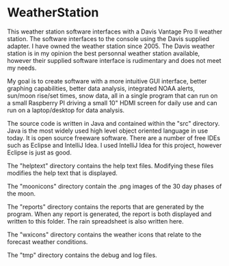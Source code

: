 # WeatherStation
This weather station software interfaces with a Davis Vantage Pro II weather station.  The software interfaces to the console using the Davis supplied adapter.  I have owned the weather station since 2005.  The Davis weather station is in my opinion the best personnal weather station available, however their supplied software interface is rudimentary and does not meet my needs.  

My goal is to create software with a more intuitive GUI interface, better graphing capabilities, better data analysis, integrated NOAA alerts, sun/moon rise/set times, snow data, all in a single program that can run on a small Raspberry PI driving a small 10" HDMI screen for daily use and can run on a laptop/desktop for data analysis.  

The source code is written in Java and contained within the "src" directory.  Java is the most widely used high level object oriented language in use today.  It is open source freeware software.  There are a number of free IDEs such as Eclipse and IntelliJ Idea.  I used IntelliJ Idea for this project, however Eclipse is just as good.   

The "helptext" directory contains the help text files.  Modifying these files modifies the help text that is displayed.

The "moonicons" directory contain the .png images of the 30 day phases of the moon.

The "reports" directory contains the reports that are generated by the program.  When any report is generated, the report is both displayed and written to this folder.  The rain spreadsheet is also written here.

The "wxicons" directory contains the weather icons that relate to the forecast weather conditions.

The "tmp" directory contains the debug and log files.
